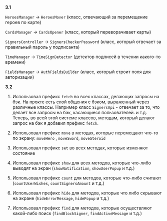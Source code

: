 
**3.1**

`HeroesManager` -> `HeroesMover` (класс, отвечающий за перемещение героев по карте)

`CardsManager` -> `CardsOpener` (класс, который переворачивает карты)

`SignersController` -> `SignersCheckerPassword` (класс, который отвечает за правильный пароль у подписанта)

`TimeManager` -> `TimeSignDetector` (детектор подписей в течении какого-то времени)

`FieldsManager` -> `AuthFieldsBuilder` (класс, который строит поля для авторизации)

**3.2**

1. Использовал префикс `fetch` во всех классах, делающих запросы на бэк.
На прокте есть слой общения с бэком, выраженный через различные классы. 
Например класс `SignersApi` - отвечает за то, что делает все запросы на бэк, касающиеся пользователей. и т.д.
Теперь, во всей этой системе классов, методам, который делают запрос на бэк я добавил префикс `fetch`.

2. Использовал префикс `move` в методах, которые перемещают что-то по экрану:
`moveHero` , `moveSword`, `moveSteroid`

3. Использовал префикс `set` во всех методах, которые изменяют состояние

4. Использовал префикс `show` для всех методов, которые что-либо выводят на экран 
(`showNotification`, `showUserPopup` и т.д.)

5. Использовал префикс `count` для методов, которые что-либо считают
(`countUserWishes`, `countSignersAmount` и т.д.)

6. Использовал префикс `hide` для методов, которые что либо скрывают на экране
(`hideErrorMessage`, `hidePopup` и т.д.)

7. Использовал префикс `find` для методов, которые осуществляют какой-либо поиск
(`findBlockSigner`, `findActiveMessage` и т.д.)